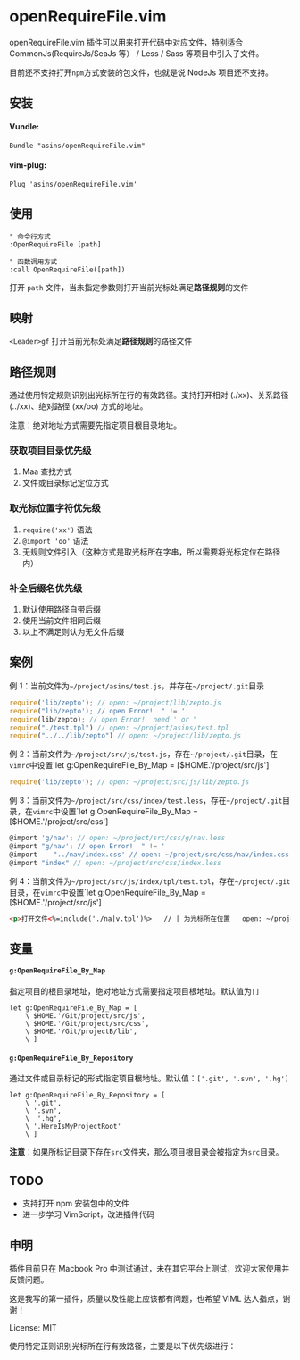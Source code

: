 # openRequireFile.vim

openRequireFile.vim 插件可以用来打开代码中对应文件，特别适合 CommonJs(RequireJs/SeaJs 等） / Less / Sass 等项目中引入子文件。

目前还不支持打开`npm`方式安装的包文件，也就是说 NodeJs 项目还不支持。

## 安装

#### Vundle:

```
Bundle "asins/openRequireFile.vim"
```

#### vim-plug:

```
Plug 'asins/openRequireFile.vim'
```

## 使用

``` vim
" 命令行方式
:OpenRequireFile [path]

" 函数调用方式
:call OpenRequireFile([path])
```

打开 `path` 文件，当未指定参数则打开当前光标处满足**路径规则**的文件

## 映射

`<Leader>gf` 打开当前光标处满足**路径规则**的路径文件

## 路径规则

通过使用特定规则识别出光标所在行的有效路径。支持打开相对 (./xx)、关系路径 (../xx)、绝对路径 (xx/oo) 方式的地址。

注意：绝对地址方式需要先指定项目根目录地址。

### 获取项目目录优先级

 1. Maa 查找方式
 2. 文件或目录标记定位方式

### 取光标位置字符优先级

 1. `require('xx')` 语法
 2. `@import 'oo'` 语法
 3. 无规则文件引入（这种方式是取光标所在字串，所以需要将光标定位在路径内）

### 补全后缀名优先级

 1. 默认使用路径自带后缀
 3. 使用当前文件相同后缀
 4. 以上不满足则认为无文件后缀


## 案例

例 1：当前文件为`~/project/asins/test.js`，并存在`~/project/.git`目录

```js
require('lib/zepto'); // open: ~/project/lib/zepto.js
require("lib/zepto'); // open Error!  " != '
require(lib/zepto); // open Error!  need ' or "
require("./test.tpl") // open: ~/project/asins/test.tpl
require("../../lib/zepto") // open: ~/project/lib/zepto.js
```

例 2：当前文件为`~/project/src/js/test.js`，存在`~/project/.git`目录，在`vimrc`中设置`let g:OpenRequireFile_By_Map = [$HOME.'/project/src/js']

```js
require('lib/zepto'); // open: ~/project/src/js/lib/zepto.js
```

例 3：当前文件为`~/project/src/css/index/test.less`，存在`~/project/.git`目录，在`vimrc`中设置`let g:OpenRequireFile_By_Map = [$HOME.'/project/src/css']

```js
@import 'g/nav'; // open: ~/project/src/css/g/nav.less
@import "g/nav'; // open Error!  " != '
@import    "../nav/index.css' // open: ~/project/src/css/nav/index.css
@import "index" // open: ~/project/src/css/index.less
```

例 4：当前文件为`~/project/src/js/index/tpl/test.tpl`，存在`~/project/.git`目录，在`vimrc`中设置`let g:OpenRequireFile_By_Map = [$HOME.'/project/src/js']

```html
<p>打开文件<%=include('./na|v.tpl')%>   // | 为光标所在位置   open: ~/project/src/js/index/tpl/nav.tpl
```

## 变量

#### `g:OpenRequireFile_By_Map`

指定项目的根目录地址，绝对地址方式需要指定项目根地址。默认值为`[]`

```vim
let g:OpenRequireFile_By_Map = [
	\ $HOME.'/Git/project/src/js',
	\ $HOME.'/Git/project/src/css',
	\ $HOME.'/Git/projectB/lib',
	\ ]
```

#### `g:OpenRequireFile_By_Repository`

通过文件或目录标记的形式指定项目根地址。默认值：`['.git', '.svn', '.hg']`

```vim
let g:OpenRequireFile_By_Repository = [
	\ '.git',
	\ '.svn',
	\  '.hg',
	\ '.HereIsMyProjectRoot'
	\ ]
```

**注意**：如果所标记目录下存在`src`文件夹，那么项目根目录会被指定为`src`目录。

## TODO

 - 支持打开 npm 安装包中的文件
 - 进一步学习 VimScript，改进插件代码

## 申明

插件目前只在 Macbook Pro 中测试通过，未在其它平台上测试，欢迎大家使用并反馈问题。

这是我写的第一插件，质量以及性能上应该都有问题，也希望 VIML 达人指点，谢谢！

License: MIT

使用特定正则识别光标所在行有效路径，主要是以下优先级进行：
